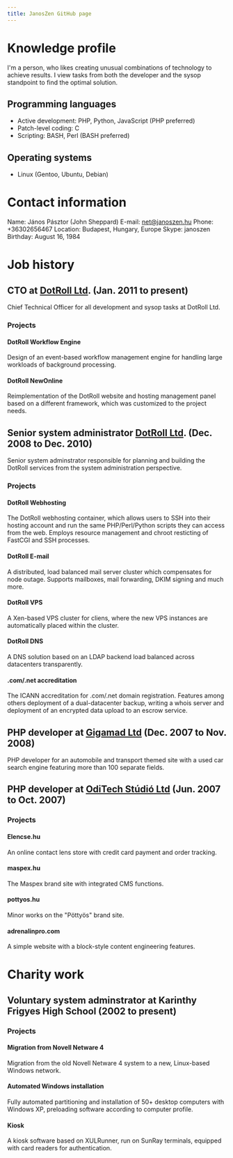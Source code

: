 ```yaml
---
title: JanosZen GitHub page
---
```


# Knowledge profile

I'm a person, who likes creating unusual combinations of technology to achieve results. I view tasks from both the developer and the sysop standpoint to find the optimal solution.

## Programming languages

* Active development: PHP, Python, JavaScript (PHP preferred)
* Patch-level coding: C
* Scripting: BASH, Perl (BASH preferred)

## Operating systems

* Linux (Gentoo, Ubuntu, Debian)

# Contact information

Name: János Pásztor (John Sheppard)
E-mail: net@janoszen.hu
Phone: +36302656467
Location: Budapest, Hungary, Europe
Skype: janoszen
Birthday: August 16, 1984

# Job history

## CTO at [DotRoll Ltd](http://www.dotroll.com). (Jan. 2011 to present)

Chief Technical Officer for all development and sysop tasks at DotRoll Ltd.

### Projects

#### DotRoll Workflow Engine

Design of an event-based workflow management engine for handling large workloads of background processing.

#### DotRoll NewOnline

Reimplementation of the DotRoll website and hosting management panel based on a different framework, which was customized to the project needs.

## Senior system administrator [DotRoll Ltd](http://www.dotroll.com). (Dec. 2008 to Dec. 2010)

Senior system adminstrator responsible for planning and building the DotRoll services from the system administration perspective.

### Projects

#### DotRoll Webhosting

The DotRoll webhosting container, which allows users to SSH into their hosting account and run the same PHP/Perl/Python scripts they can access from the web. Employs resource management and chroot resticting of FastCGI and SSH processes.

#### DotRoll E-mail

A distributed, load balanced mail server cluster which compensates for node outage. Supports mailboxes, mail forwarding, DKIM signing and much more.

#### DotRoll VPS

A Xen-based VPS cluster for cliens, where the new VPS instances are automatically placed within the cluster.

#### DotRoll DNS

A DNS solution based on an LDAP backend load balanced across datacenters transparently.

#### .com/.net accreditation

The ICANN accreditation for .com/.net domain registration. Features among others deployment of a dual-datacenter backup, writing a whois server and deployment of an encrypted data upload to an escrow service.

## PHP developer at [Gigamad Ltd](http://gigamad.hu/) (Dec. 2007 to Nov. 2008)

PHP developer for an automobile and transport themed site with a used car search engine featuring more than 100 separate fields.

## PHP developer at [OdiTech Stúdió Ltd](http://www.oditech.hu) (Jun. 2007 to Oct. 2007)

### Projects

#### Elencse.hu

An online contact lens store with credit card payment and order tracking.

#### maspex.hu

The Maspex brand site with integrated CMS functions.

#### pottyos.hu

Minor works on the "Pöttyös" brand site.

#### adrenalinpro.com

A simple website with a block-style content engineering features.

# Charity work

## Voluntary system adminstrator at Karinthy Frigyes High School (2002 to present)

### Projects

#### Migration from Novell Netware 4

Migration from the old Novell Netware 4 system to a new, Linux-based Windows network.

#### Automated Windows installation

Fully automated partitioning and installation of 50+ desktop computers with Windows XP, preloading software according to computer profile.

#### Kiosk

A kiosk software based on XULRunner, run on SunRay terminals, equipped with card readers for authentication.